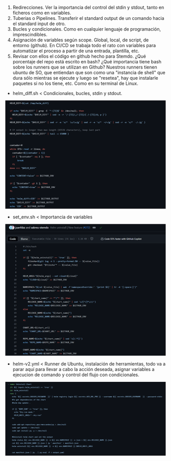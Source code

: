 1. Redirecciones. Ver la importancia del control del stdin y stdout, tanto en ficheros como en variables.
2. Tuberias o Pipelines. Transferir el standard output de un comando hacia el standard input de otro.
3. Bucles y condicionales. Como en cualquier lenguaje de programación, imprescindibles.
4. Asignación de variables según scope. Global, local, de script, de entorno (github). En CI/CD se trabaja todo el rato con variables para automatizar el proceso a partir de una entrada, plantilla, etc.
5. Revisar con ellos el código en github hecho para Stemdo. ¿Qué porcentaje del repo está escrito en bash? ¿Qué importancia tiene bash sobre los runners que se utilizan en Github?
Nuestros runners tienen ubuntu de SO, que entiendan que son como una "instancia de shell" que dura sólo mientras se ejecute y luego se "resetea", hay que instalarle paquetes si no los tiene, etc. Como en su terminal de Linux.

- helm_diff.sh < Condicionales, bucles, stdin y stdout.

![helm_diff](pics/1.png)

- set_env.sh < Importancia de variables

![set_env](pics/2.png)

- helm-v2.yml < Runner de Ubuntu, instalación de herramientas, todo va a parar aquí para llevar a cabo la acción deseada, asignar variables a ejecucion de comando y control del flujo con condicionales.

![helm_v2](pics/3.png)
